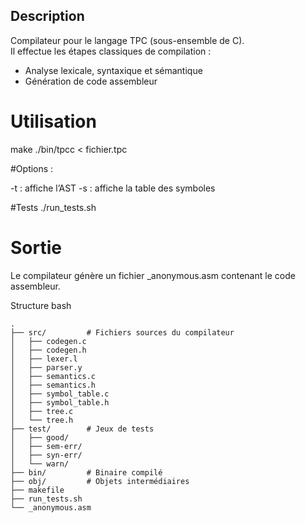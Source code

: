 ## Description
Compilateur pour le langage TPC (sous-ensemble de C).  
Il effectue les étapes classiques de compilation :
- Analyse lexicale, syntaxique et sémantique
- Génération de code assembleur

# Utilisation
make
./bin/tpcc < fichier.tpc

#Options :

-t : affiche l’AST
-s : affiche la table des symboles

#Tests 
./run_tests.sh

# Sortie
Le compilateur génère un fichier _anonymous.asm contenant le code assembleur.


Structure
bash
```
.
├── src/         # Fichiers sources du compilateur
│   ├── codegen.c
│   ├── codegen.h
│   ├── lexer.l
│   ├── parser.y
│   ├── semantics.c
│   ├── semantics.h
│   ├── symbol_table.c
│   ├── symbol_table.h
│   ├── tree.c
│   └── tree.h
├── test/        # Jeux de tests
│   ├── good/
│   ├── sem-err/
│   ├── syn-err/
│   └── warn/
├── bin/         # Binaire compilé
├── obj/         # Objets intermédiaires
├── makefile
├── run_tests.sh
└── _anonymous.asm
```
